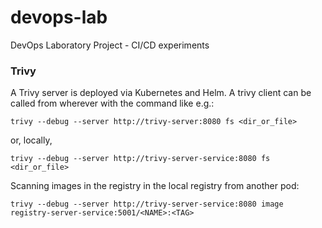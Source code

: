 # devops-lab
DevOps Laboratory Project - CI/CD experiments

### Trivy

A Trivy server is deployed via Kubernetes and Helm. A trivy client can be
called from wherever with the command like e.g.:

```
trivy --debug --server http://trivy-server:8080 fs <dir_or_file>
```

or, locally,

```
trivy --debug --server http://trivy-server-service:8080 fs <dir_or_file>
```

Scanning images in the registry in the local registry from another pod:

```
trivy --debug --server http://trivy-server-service:8080 image registry-server-service:5001/<NAME>:<TAG>
```

